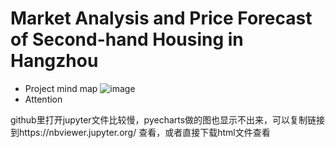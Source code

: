 # Market Analysis and Price Forecast of Second-hand Housing in Hangzhou
- Project mind map
![image](https://github.com/Aheadlyk/Market-Analysis-and-Price-Forecast-of-Second-hand-Housing-in-Hangzhou/blob/main/images/%E6%95%B0%E6%8D%AE%E5%88%86%E6%9E%90%E6%80%9D%E7%BB%B4%E5%AF%BC%E5%9B%BE.png)
- Attention

github里打开jupyter文件比较慢，pyecharts做的图也显示不出来，可以复制链接到https://nbviewer.jupyter.org/ 查看，或者直接下载html文件查看
